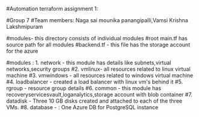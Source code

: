 #Automation terraform assignment 1:

#Group 7 
#Team members: Naga sai mounika panangipalli,Vamsi Krishna Lakshmipuram

#modules- this directory consists of individual modules
#root main.tf has source path for all modules 
#backend.tf - this file has the storage account for the azure

#modules : 1. network - this module has details like subnets,virtual networks,security groups
#2. vmlinux- all resources related to linux virtual machine
#3. vmwindows - all resources related to windows virtual machine
#4. loadbalancer - created a load balancer with linux vm's behind it
#5. rgroup - resource group details
#6. common - this module has recoveryservicesvault,loganalytics,storage account with blob container
#7. datadisk - Three 10 GB disks created and attached to each of the three VMs.
#8. database - : One Azure DB for PostgreSQL instance

